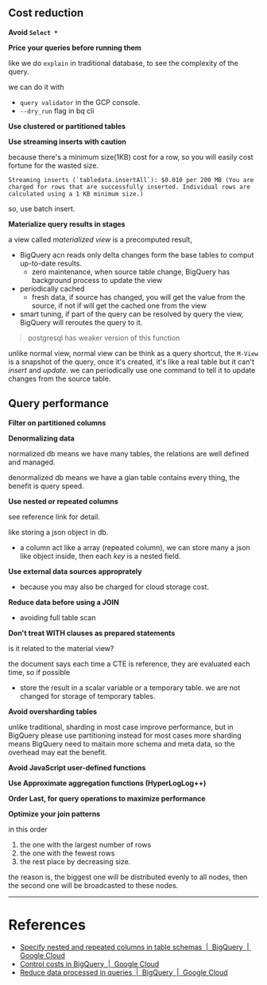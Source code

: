 ## Cost reduction
**Avoid `Select *`**

**Price your queries before running them**

like we do `explain` in traditional database, to see the complexity of the query.

we can do it with 
- `query validator` in the GCP console.
- `--dry_run` flag in bq cli

**Use clustered or partitioned tables**

**Use streaming inserts with caution**

because there's a minimum size(1KB) cost for a row, so you will easily cost fortune for the wasted size.

	Streaming inserts (`tabledata.insertAll`): $0.010 per 200 MB (You are charged for rows that are successfully inserted. Individual rows are calculated using a 1 KB minimum size.)

so, use batch insert.

**Materialize query results in stages**

a view called *materialized view* is a precomputed result,
- BigQuery acn reads only delta changes form the base tables to comput up-to-date results.
	- zero maintenance, when source table change, BigQuery has background process to update the view
- periodically cached
	- fresh data, if source has changed, you will get the value from the source, if not if will get the cached one from the view
- smart tuning, if part of the query can be resolved by query the view, BigQuery will reroutes the query to it.

> postgresql has weaker version of this function

unlike normal view, normal view can be think as a query shortcut, the `M-View` is a snapshot of the query, once it's created, it's like a real table but it can't *insert* and *update*. we can periodically use one command
to tell it to update changes from the source table.


## Query performance
**Filter on partitioned columns**

**Denormalizing data**

normalized db means we have many tables, the relations are well defined and managed.

denormalized db means we have a gian table contains every thing, the benefit is query speed.

**Use nested or repeated columns**

see reference link for detail.

like storing a json object in db.
- a column act like a array (repeated column), we can store many a json like object inside, then each *key* is a nested field.

**Use external data sources approprately**

- because you may also be charged for cloud storage cost.

**Reduce data before using a JOIN**
- avoiding full table scan

**Don't treat WITH clauses as prepared statements**

is it related to the material view?

the document says each time a CTE is reference, they are evaluated each time, so if possible
- store the result in a scalar variable or a temporary table.
  we are not changed for storage of temporary tables.

**Avoid oversharding tables**

unlike traditional, sharding in most case improve performance, but in BigQuery please use partitioning instead for most cases
more sharding means BigQuery need to maitain more schema and meta data, so the overhead may eat the benefit.

**Avoid JavaScript user-defined functions**

**Use Approximate aggregation functions (HyperLogLog++)**

**Order Last, for query operations to maximize performance**

**Optimize your join patterns**

in this order
1. the one with the largest number of rows
2. the one with the fewest rows
3. the rest place by decreasing size.

the reason is, the biggest one will be distributed evenly to all nodes, then the second one will be broadcasted to these nodes.


---
# References
- [Specify nested and repeated columns in table schemas  |  BigQuery  |  Google Cloud](https://cloud.google.com/bigquery/docs/nested-repeated#sql)
- [Control costs in BigQuery  |  Google Cloud](https://cloud.google.com/bigquery/docs/best-practices-costs)
- [Reduce data processed in queries  |  BigQuery  |  Google Cloud](https://cloud.google.com/bigquery/docs/best-practices-performance-communication#avoid_oversharding_tables)